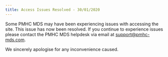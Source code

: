 ```yaml
---
title: Access Issues Resolved - 30/01/2020
---
```


Some PMHC MDS may have been experiencing issues with accessing the site.
This issue has now been resolved. If you continue to experience issues please
contact the PMHC MDS helpdesk via email at support@pmhc-mds.com.

We sincerely apologise for any inconvenience caused.
